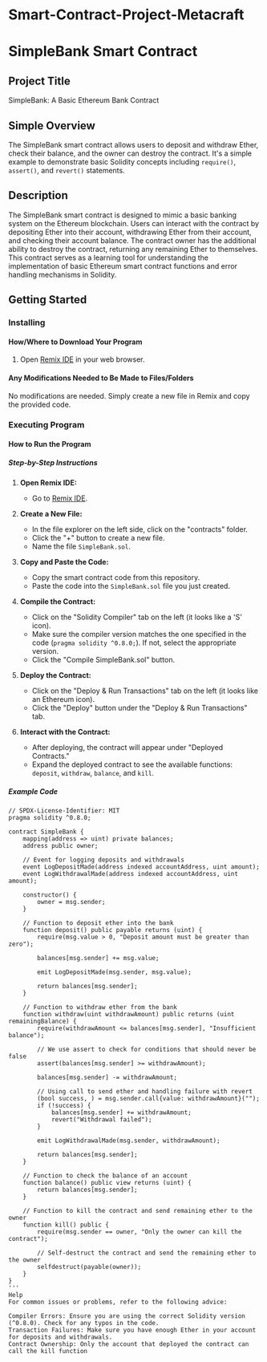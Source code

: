 # Smart-Contract-Project-Metacraft
# SimpleBank Smart Contract

## Project Title
SimpleBank: A Basic Ethereum Bank Contract

## Simple Overview
The SimpleBank smart contract allows users to deposit and withdraw Ether, check their balance, and the owner can destroy the contract. It's a simple example to demonstrate basic Solidity concepts including `require()`, `assert()`, and `revert()` statements.

## Description
The SimpleBank smart contract is designed to mimic a basic banking system on the Ethereum blockchain. Users can interact with the contract by depositing Ether into their account, withdrawing Ether from their account, and checking their account balance. The contract owner has the additional ability to destroy the contract, returning any remaining Ether to themselves. This contract serves as a learning tool for understanding the implementation of basic Ethereum smart contract functions and error handling mechanisms in Solidity.

## Getting Started

### Installing

#### How/Where to Download Your Program
1. Open [Remix IDE](https://remix.ethereum.org) in your web browser.

#### Any Modifications Needed to Be Made to Files/Folders
No modifications are needed. Simply create a new file in Remix and copy the provided code.

### Executing Program

#### How to Run the Program

##### Step-by-Step Instructions
1. **Open Remix IDE:**
   - Go to [Remix IDE](https://remix.ethereum.org).

2. **Create a New File:**
   - In the file explorer on the left side, click on the "contracts" folder.
   - Click the "+" button to create a new file.
   - Name the file `SimpleBank.sol`.

3. **Copy and Paste the Code:**
   - Copy the smart contract code from this repository.
   - Paste the code into the `SimpleBank.sol` file you just created.

4. **Compile the Contract:**
   - Click on the "Solidity Compiler" tab on the left (it looks like a 'S' icon).
   - Make sure the compiler version matches the one specified in the code (`pragma solidity ^0.8.0;`). If not, select the appropriate version.
   - Click the "Compile SimpleBank.sol" button.

5. **Deploy the Contract:**
   - Click on the "Deploy & Run Transactions" tab on the left (it looks like an Ethereum icon).
   - Click the "Deploy" button under the "Deploy & Run Transactions" tab.

6. **Interact with the Contract:**
   - After deploying, the contract will appear under "Deployed Contracts."
   - Expand the deployed contract to see the available functions: `deposit`, `withdraw`, `balance`, and `kill`.

##### Example Code

```solidity
// SPDX-License-Identifier: MIT
pragma solidity ^0.8.0;

contract SimpleBank {
    mapping(address => uint) private balances;
    address public owner;

    // Event for logging deposits and withdrawals
    event LogDepositMade(address indexed accountAddress, uint amount);
    event LogWithdrawalMade(address indexed accountAddress, uint amount);

    constructor() {
        owner = msg.sender;
    }

    // Function to deposit ether into the bank
    function deposit() public payable returns (uint) {
        require(msg.value > 0, "Deposit amount must be greater than zero");

        balances[msg.sender] += msg.value;

        emit LogDepositMade(msg.sender, msg.value);

        return balances[msg.sender];
    }

    // Function to withdraw ether from the bank
    function withdraw(uint withdrawAmount) public returns (uint remainingBalance) {
        require(withdrawAmount <= balances[msg.sender], "Insufficient balance");

        // We use assert to check for conditions that should never be false
        assert(balances[msg.sender] >= withdrawAmount);

        balances[msg.sender] -= withdrawAmount;

        // Using call to send ether and handling failure with revert
        (bool success, ) = msg.sender.call{value: withdrawAmount}("");
        if (!success) {
            balances[msg.sender] += withdrawAmount;
            revert("Withdrawal failed");
        }

        emit LogWithdrawalMade(msg.sender, withdrawAmount);

        return balances[msg.sender];
    }

    // Function to check the balance of an account
    function balance() public view returns (uint) {
        return balances[msg.sender];
    }

    // Function to kill the contract and send remaining ether to the owner
    function kill() public {
        require(msg.sender == owner, "Only the owner can kill the contract");

        // Self-destruct the contract and send the remaining ether to the owner
        selfdestruct(payable(owner));
    }
}
'''
Help
For common issues or problems, refer to the following advice:

Compiler Errors: Ensure you are using the correct Solidity version (^0.8.0). Check for any typos in the code.
Transaction Failures: Make sure you have enough Ether in your account for deposits and withdrawals.
Contract Ownership: Only the account that deployed the contract can call the kill function
